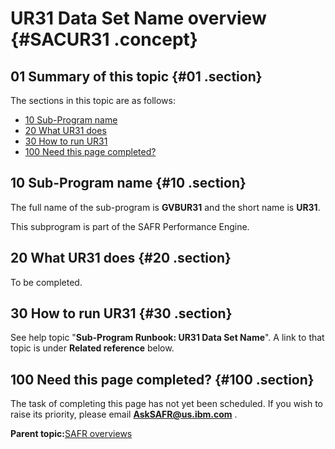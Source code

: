 # UR31 Data Set Name overview {#SACUR31 .concept}

## 01 Summary of this topic {#01 .section}

The sections in this topic are as follows:

-   [10 Sub-Program name](SACUR31.md#10)
-   [20 What UR31 does](SACUR31.md#20)
-   [30 How to run UR31](SACUR31.md#30)
-   [100 Need this page completed?](SACUR31.md#100)

## 10 Sub-Program name {#10 .section}

The full name of the sub-program is **GVBUR31** and the short name is **UR31**.

This subprogram is part of the SAFR Performance Engine.

## 20 What UR31 does {#20 .section}

To be completed.

## 30 How to run UR31 {#30 .section}

See help topic "**Sub-Program Runbook: UR31 Data Set Name**". A link to that topic is under **Related reference** below.

## 100 Need this page completed? {#100 .section}

The task of completing this page has not yet been scheduled. If you wish to raise its priority, please email **AskSAFR@us.ibm.com** .

**Parent topic:**[SAFR overviews](../html/AAR450Overviews.md)

